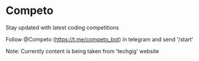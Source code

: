 # Competo
Stay updated with latest coding competitions


Follow @Competo (https://t.me/competo_bot) in telegram and send '/start'


Note: Currently content is being taken from 'techgig' website
